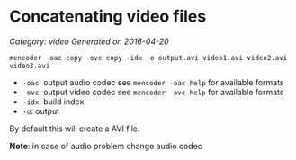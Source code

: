 # Concatenating video files
 
_Category: video_
_Generated on 2016-04-20_

`mencoder -oac copy -ovc copy -idx -o output.avi video1.avi video2.avi video3.avi`

- `-oac`: output audio codec
  see `mencoder -oac help` for available formats
- `-ovc`: output video codec
  see `mencoder -ovc help` for available formats
- `-idx`: build index
- `-o`: output

By default this will create a AVI file.

**Note**: in case of audio problem change audio codec